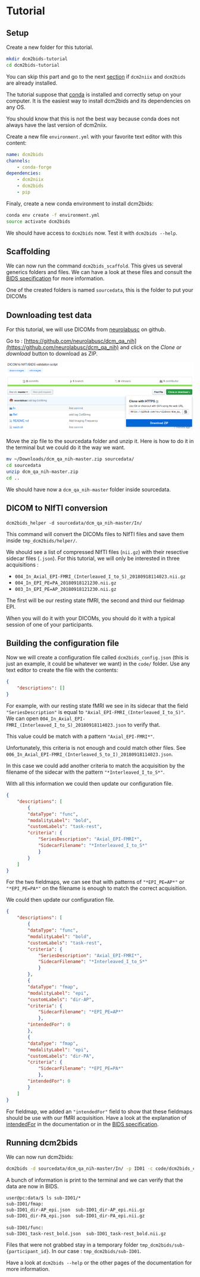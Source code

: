 # Tutorial

## Setup

Create a new folder for this tutorial.

```bash
mkdir dcm2bids-tutorial
cd dcm2bids-tutorial
```

You can skip this part and go to the next [section](#scaffolding) if `dcm2niix` and `dcm2bids` are already installed.

The tutorial suppose that [conda][conda] is installed and correctly setup on your computer. It is the easiest way to install dcm2bids and its dependencies on any OS.

You should know that this is not the best way because conda does not always have the last version of dcm2niix.

Create a new file `environment.yml` with your favorite text editor with this content:

```yaml
name: dcm2bids
channels:
    - conda-forge
dependencies:
    - dcm2niix
    - dcm2bids
    - pip
```

Finaly, create a new conda environment to install dcm2bids:

```bash
conda env create -f environment.yml
source activate dcm2bids
```

We should have access to `dcm2bids` now. Test it with `dcm2bids --help`.

## Scaffolding

We can now run the command `dcm2bids_scaffold`. This gives us several generics folders and files. We can have a look at these files and consult the [BIDS specification][bids-spec] for more information.

One of the created folders is named `sourcedata`, this is the folder to put your DICOMs

## Downloading test data

For this tutorial, we will use DICOMs from [neurolabusc](https://github.com/neurolabusc) on github.

Go to : [https://github.com/neurolabusc/dcm_qa_nih](https://github.com/neurolabusc/dcm_qa_nih) and click on the *Clone or download* button to download as ZIP.

![dcm_qa_nih_repo](../art/dcm_qa_nih_repo.png)

Move the zip file to the sourcedata folder and unzip it. Here is how to do it in the terminal but we could do it the way we want.

```bash
mv ~/Downloads/dcm_qa_nih-master.zip sourcedata/
cd sourcedata
unzip dcm_qa_nih-master.zip
cd ..
```

We should have now a `dcm_qa_nih-master` folder inside sourcedata.

## DICOM to NIfTI conversion

`dcm2bids_helper -d sourcedata/dcm_qa_nih-master/In/`

This command will convert the DICOMs files to NIfTI files and save them inside `tmp_dcm2bids/helper/`.

We should see a list of compressed NIfTI files (`nii.gz`) with their resective sidecar files (`.json`). For this tutorial, we will only be interested in three acquisitions :

- `004_In_Axial_EPI-FMRI_(Interleaved_I_to_S)_20180918114023.nii.gz`
- `004_In_EPI_PE=PA_20180918121230.nii.gz`
- `003_In_EPI_PE=AP_20180918121230.nii.gz`

The first will be our resting state fMRI, the second and third our fieldmap EPI.

When you will do it with your DICOMs, you should do it with a typical session of one of your participants.

## Building the configuration file

Now we will create a configuration file called `dcm2bids_config.json` (this is just an example, it could be whatever we want) in the `code/` folder. Use any text editor to create the file with the contents:

```json
{
    "descriptions": []
}
```

For example, with our resting state fMRI we see in its sidecar that the field `"SeriesDescription"` is equal to `"Axial_EPI-FMRI_(Interleaved_I_to_S)"`. We can open `004_In_Axial_EPI-FMRI_(Interleaved_I_to_S)_20180918114023.json` to verify that.

This value could be match with a pattern `"Axial_EPI-FMRI*"`.

Unfortunately, this criteria is not enough and could match other files. See `006_In_Axial_EPI-FMRI_(Interleaved_S_to_I)_20180918114023.json`.

In this case we could add another criteria to match the acquisition by the filename of the sidecar with the pattern `"*Interleaved_I_to_S*"`.

With all this information we could then update our configuration file.

```json hl_lines="9"
{
    "descriptions": [
        {
        "dataType": "func",
        "modalityLabel": "bold",
        "customLabels": "task-rest",
        "criteria": {
            "SeriesDescription": "Axial_EPI-FMRI*",
            "SidecarFilename": "*Interleaved_I_to_S*"
            }
        }
    ]
}
```

For the two fieldmaps, we can see that with patterns of `"*EPI_PE=AP*"` or `"*EPI_PE=PA*"` on the filename is enough to match the correct acquisition.

We could then update our configuration file.

```json hl_lines="17 26"
{
    "descriptions": [
        {
        "dataType": "func",
        "modalityLabel": "bold",
        "customLabels": "task-rest",
        "criteria": {
            "SeriesDescription": "Axial_EPI-FMRI*",
            "SidecarFilename": "*Interleaved_I_to_S*"
            }
        },
        {
        "dataType": "fmap",
        "modalityLabel": "epi",
        "customLabels": "dir-AP",
        "criteria": {
            "SidecarFilename": "*EPI_PE=AP*"
            },
        "intendedFor": 0
        },
        {
        "dataType": "fmap",
        "modalityLabel": "epi",
        "customLabels": "dir-PA",
        "criteria": {
            "SidecarFilename": "*EPI_PE=PA*"
            },
        "intendedFor": 0
        }
    ]
}
```

For fieldmap, we added an `"intendedFor"` field to show that these fieldmaps should be use with our fMRI acquisition. Have a look at the explanation of [intendedFor](/docs/3-configuration/#intendedfor) in the documentation or in the [BIDS specification][bids-fmap].

## Running dcm2bids

We can now run dcm2bids:

```bash
dcm2bids -d sourcedata/dcm_qa_nih-master/In/ -p ID01 -c code/dcm2bids_config.json
```

A bunch of information is print to the terminal and we can verify that the data are now in BIDS.

```console
user@pc:data/$ ls sub-ID01/*
sub-ID01/fmap:
sub-ID01_dir-AP_epi.json  sub-ID01_dir-AP_epi.nii.gz
sub-ID01_dir-PA_epi.json  sub-ID01_dir-PA_epi.nii.gz

sub-ID01/func:
sub-ID01_task-rest_bold.json  sub-ID01_task-rest_bold.nii.gz
```

Files that were not grabbed stay in a temporary folder `tmp_dcm2bids/sub-{participant_id}`. In our case : `tmp_dcm2bids/sub-ID01`.

Have a look at `dcm2bids --help` or the other pages of the documentation for more information.

[bids-spec]: https://bids-specification.readthedocs.io/en/stable/
[bids-fmap]: https://bids-specification.readthedocs.io/en/stable/04-modality-specific-files/01-magnetic-resonance-imaging-data.html#fieldmap-data
[conda]: https://conda.io/en/latest/miniconda.html
